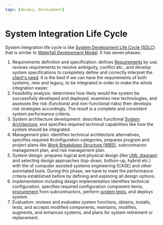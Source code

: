 ```yaml
---
tags: [devops, development]
---
```


# System Integration Life Cycle

System integration life cycle is like [System Development Life Cycle (SDLC)](202303251030.md)
that is similar to [Waterfall Development Model](202304091717.md). It has seven
phases:
1. Requirements definition and specification: defines
   [Requirements](202303251303.md) by use, reviews requirements to resolve
   ambiguity, conflict etc., and develop system specifications to completely
   define and correctly interpret the [client's need](202303251328.md). It is
   the best if we can have the requirements of both systems, new and legacy, to
   be integrated in order to make the whole integration easier.
2. Feasibility analysis: determines how likely would the system be successfully
   developed and deployed, examines new technologies, and assesses the risk
   (functional and non-functional risks) then develops risk strategies
   accordingly. The result is a complete and consistent system performance
   criteria.
3. System architecture development: describes functional [System Architecture](202303242154.md),
   and specifies required technical capabilities like how the system should be
   integrated.
4. Management plan: identifies technical architecture alternatives, specifies
   required #configuration categories, prepares program and project plans like
   [Work Breakdown Structure (WBS)](202303251021.md), subcontractor management
   plan, and risk management plan.
5. System design: prepares logical and physical design (like [UML diagram](202304011211.md))
   and selecting design approaches (top-down, bottom-up, hybrid etc.) with the of
   computer assisted systems engineering (CASE) and other automated tools. During
   this phase, we have to meet the performance criteria established before by
   defining and exploring all design options.
6. Implementation including design implementation identifies technical
   configuration, specifies required configuration component items,
   [procurement](202304161643.md) from subcontractors, perform [system
   tests](202206201330.md), and deploys system.
7. Evaluation: reviews and evaluates system functions, obtains, installs, tests,
   and accepts modified components, maintains, modifies, augments, and enhances
   systems, and plans for system retirement or replacement.
